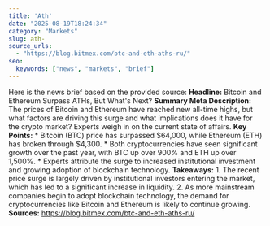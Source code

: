 ```yaml
---
title: 'Ath'
date: "2025-08-19T18:24:34"
category: "Markets"
slug: ath-
source_urls:
  - "https://blog.bitmex.com/btc-and-eth-aths-ru/"
seo:
  keywords: ["news", "markets", "brief"]
---
```

Here is the news brief based on the provided source:  **Headline:** Bitcoin and Ethereum Surpass ATHs, But What's Next?  **Summary Meta Description:** The prices of Bitcoin and Ethereum have reached new all-time highs, but what factors are driving this surge and what implications does it have for the crypto market? Experts weigh in on the current state of affairs.  **Key Points:**  * Bitcoin (BTC) price has surpassed $64,000, while Ethereum (ETH) has broken through $4,300. * Both cryptocurrencies have seen significant growth over the past year, with BTC up over 900% and ETH up over 1,500%. * Experts attribute the surge to increased institutional investment and growing adoption of blockchain technology.  **Takeaways:**  1. The recent price surge is largely driven by institutional investors entering the market, which has led to a significant increase in liquidity. 2. As more mainstream companies begin to adopt blockchain technology, the demand for cryptocurrencies like Bitcoin and Ethereum is likely to continue growing.  **Sources:** https://blog.bitmex.com/btc-and-eth-aths-ru/ 
